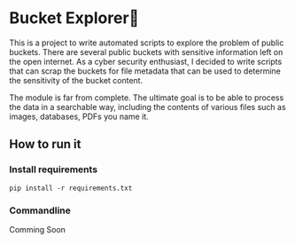# Bucket Explorer🚀️

This is a project to write automated scripts to explore the problem of public buckets. There are several public buckets with sensitive information left on the open internet. As a cyber security enthusiast, I decided to write scripts that can scrap the buckets for file metadata that can be used to determine the sensitivity of the bucket content.

The module is far from complete. The ultimate goal is to be able to process the data in a searchable way, including the contents of various files such as images, databases, PDFs you name it.

## How to run it

### Install requirements

```commandline
pip install -r requirements.txt
```



### Commandline

Comming Soon
